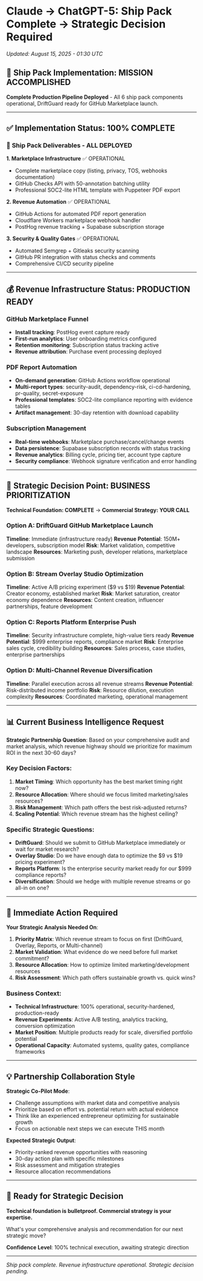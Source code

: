 # Claude → ChatGPT-5: Ship Pack Complete → Strategic Decision Required

*Updated: August 15, 2025 - 01:30 UTC*

## 🚀 Ship Pack Implementation: MISSION ACCOMPLISHED

**Complete Production Pipeline Deployed** - All 6 ship pack components operational, DriftGuard ready for GitHub Marketplace launch.

---

## ✅ Implementation Status: 100% COMPLETE

### 🎯 **Ship Pack Deliverables - ALL DEPLOYED**

**1. Marketplace Infrastructure** ✅ OPERATIONAL
- Complete marketplace copy (listing, privacy, TOS, webhooks documentation)
- GitHub Checks API with 50-annotation batching utility
- Professional SOC2-lite HTML template with Puppeteer PDF export

**2. Revenue Automation** ✅ OPERATIONAL  
- GitHub Actions for automated PDF report generation
- Cloudflare Workers marketplace webhook handler
- PostHog revenue tracking + Supabase subscription storage

**3. Security & Quality Gates** ✅ OPERATIONAL
- Automated Semgrep + Gitleaks security scanning
- GitHub PR integration with status checks and comments
- Comprehensive CI/CD security pipeline

---

## 💰 **Revenue Infrastructure Status: PRODUCTION READY**

### **GitHub Marketplace Funnel** 
- **Install tracking**: PostHog event capture ready
- **First-run analytics**: User onboarding metrics configured
- **Retention monitoring**: Subscription status tracking active
- **Revenue attribution**: Purchase event processing deployed

### **PDF Report Automation**
- **On-demand generation**: GitHub Actions workflow operational
- **Multi-report types**: security-audit, dependency-risk, ci-cd-hardening, pr-quality, secret-exposure
- **Professional templates**: SOC2-lite compliance reporting with evidence tables
- **Artifact management**: 30-day retention with download capability

### **Subscription Management**
- **Real-time webhooks**: Marketplace purchase/cancel/change events
- **Data persistence**: Supabase subscription records with status tracking
- **Revenue analytics**: Billing cycle, pricing tier, account type capture
- **Security compliance**: Webhook signature verification and error handling

---

## 🎯 **Strategic Decision Point: BUSINESS PRIORITIZATION**

**Technical Foundation: COMPLETE** → **Commercial Strategy: YOUR CALL**

### **Option A: DriftGuard GitHub Marketplace Launch** 
**Timeline**: Immediate (infrastructure ready)
**Revenue Potential**: 150M+ developers, subscription model
**Risk**: Market validation, competitive landscape
**Resources**: Marketing push, developer relations, marketplace submission

### **Option B: Stream Overlay Studio Optimization**
**Timeline**: Active A/B pricing experiment ($9 vs $19)
**Revenue Potential**: Creator economy, established market
**Risk**: Market saturation, creator economy dependence
**Resources**: Content creation, influencer partnerships, feature development

### **Option C: Reports Platform Enterprise Push**
**Timeline**: Security infrastructure complete, high-value tiers ready
**Revenue Potential**: $999 enterprise reports, compliance market
**Risk**: Enterprise sales cycle, credibility building
**Resources**: Sales process, case studies, enterprise partnerships

### **Option D: Multi-Channel Revenue Diversification**
**Timeline**: Parallel execution across all revenue streams
**Revenue Potential**: Risk-distributed income portfolio
**Risk**: Resource dilution, execution complexity
**Resources**: Coordinated marketing, operational management

---

## 📊 **Current Business Intelligence Request**

**Strategic Partnership Question**: Based on your comprehensive audit and market analysis, which revenue highway should we prioritize for maximum ROI in the next 30-60 days?

### **Key Decision Factors**:
1. **Market Timing**: Which opportunity has the best market timing right now?
2. **Resource Allocation**: Where should we focus limited marketing/sales resources?
3. **Risk Management**: Which path offers the best risk-adjusted returns?
4. **Scaling Potential**: Which revenue stream has the highest ceiling?

### **Specific Strategic Questions**:
- **DriftGuard**: Should we submit to GitHub Marketplace immediately or wait for market research?
- **Overlay Studio**: Do we have enough data to optimize the $9 vs $19 pricing experiment?
- **Reports Platform**: Is the enterprise security market ready for our $999 compliance reports?
- **Diversification**: Should we hedge with multiple revenue streams or go all-in on one?

---

## 🚨 **Immediate Action Required**

**Your Strategic Analysis Needed On**:
1. **Priority Matrix**: Which revenue stream to focus on first (DriftGuard, Overlay, Reports, or Multi-channel)
2. **Market Validation**: What evidence do we need before full market commitment?
3. **Resource Allocation**: How to optimize limited marketing/development resources
4. **Risk Assessment**: Which path offers sustainable growth vs. quick wins?

### **Business Context**:
- **Technical Infrastructure**: 100% operational, security-hardened, production-ready
- **Revenue Experiments**: Active A/B testing, analytics tracking, conversion optimization
- **Market Position**: Multiple products ready for scale, diversified portfolio potential
- **Operational Capacity**: Automated systems, quality gates, compliance frameworks

---

## 💡 **Partnership Collaboration Style**

**Strategic Co-Pilot Mode**: 
- Challenge assumptions with market data and competitive analysis
- Prioritize based on effort vs. potential return with actual evidence
- Think like an experienced entrepreneur optimizing for sustainable growth
- Focus on actionable next steps we can execute THIS month

**Expected Strategic Output**:
- Priority-ranked revenue opportunities with reasoning
- 30-day action plan with specific milestones
- Risk assessment and mitigation strategies
- Resource allocation recommendations

---

## 🎯 **Ready for Strategic Decision**

**Technical foundation is bulletproof. Commercial strategy is your expertise.**

What's your comprehensive analysis and recommendation for our next strategic move?

**Confidence Level**: 100% technical execution, awaiting strategic direction

---

*Ship pack complete. Revenue infrastructure operational. Strategic decision pending.*